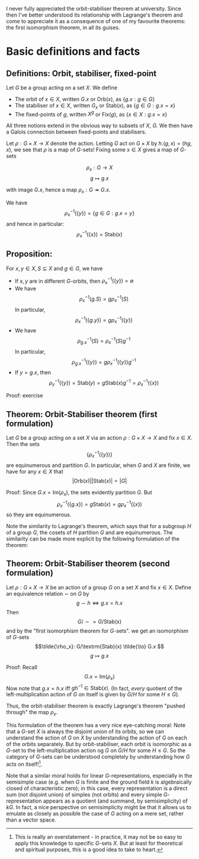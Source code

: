 I never fully appreciated the orbit-stabiliser theorem at university. Since then I've better understood its relationship with Lagrange's theorem and come to appreciate it as a consequence of one of my favourite theorems: the first isomorphism theorem, in all its guises.

# Basic definitions and facts

## Definitions: Orbit, stabiliser, fixed-point
Let $G$ be a group acting on a set $X$. We define
 - The orbit of $x \in X$, written $G.x$ or $\textrm{Orb}(x)$, as $\{g.x: g\in G\}$
 - The stabiliser of $x \in X$, written $G_x$ or $\textrm{Stab}(x)$, as $\{g \in G: g.x=x\}$
 - The fixed-points of $g$, written $X^g$ or $\textrm{Fix}(g)$, as $\{x\in X: g.x=x\}$

All three notions extend in the obvious way to subsets of $X$, $G$. We then have a Galois connection between fixed-points and stabilisers. 

Let $\rho: G\times X \to X$ denote the action. Letting $G$ act on $G\times X$ by $h.(g,x) = (hg,x)$, we see that $\rho$ is a map of $G$-sets! Fixing some $x\in X$ gives a map of $G$-sets

$$ \rho_x: G \to X $$
$$g \mapsto g.x $$

with image $G.x$, hence a map $\rho_x: G \twoheadrightarrow G.x$.

We have 
$$\rho_x^{-1}(\{y\}) = \{g\in G: g.x=y\}$$
and hence in particular:
$$\rho_x^{-1}(\{x\}) = \textrm{Stab}(x)$$

## Proposition:
For $x,y \in X, S \subseteq X$ and $g \in G$, we have 
- If $x,y$ are in different $G$-orbits, then $\rho_x^{-1}(\{y\}) = \emptyset$
- We have 
 $$\rho_x^{-1}(g.S)=g\rho_x^{-1}(S) $$ 
 In particular, 
 $$\rho_x^{-1}(\{g.y\})=g\rho_x^{-1}(\{y\})$$
- We have 
 $$\rho_{g.x}^{-1}(S)=\rho_x^{-1}(S)g^{-1} $$ 
 In particular, 
 $$\rho_{g.x}^{-1}(\{y\})=g\rho_x^{-1}(\{y\})g^{-1}$$
- If $y = g.x$, then 
 $$\rho_y^{-1}(\{y\}) = \textrm{Stab}(y) = g\textrm{Stab}(x)g^{-1} = \rho_x^{-1}(\{x\}) $$

Proof: exercise

## Theorem: Orbit-Stabiliser theorem (first formulation)
Let $G$ be a group acting on a set $X$ via an action $\rho: G\times X \to X$ and fix $x\in X$. Then the sets 
$$\{\rho_x^{-1}(\{y\})\} $$ 
are equinumerous and partition $G$.
In particular, when $G$ and $X$ are finite, we have for any $x\in X$ that 
$$|\textrm{Orb}(x)| |\textrm{Stab}(x)| =|G| $$

Proof: 
Since $G.x = \textrm{Im}(\rho_x)$, the sets evidently partition $G$. But 
$$\rho_x^{-1}(\{g.x\})=g\textrm{Stab}(x) = g\rho_x^{-1}(\{x\}) $$ 
so they are equinumerous.

Note the similarity to Lagrange's theorem, which says that for a subgroup $H$ of a group $G$, the cosets of $H$ partition $G$ and are equinumerous. The similarity can be made more explicit by the following formulation of the theorem:

## Theorem: Orbit-Stabiliser theorem (second formulation)
Let $\rho :G\times X\to X$ be an action of a group $G$ on a set $X$ and fix $x\in X$. Define an equivalence relation $\sim$ on $G$ by 
$$g\sim h \Leftrightarrow g.x = h.x $$
Then 
$$G/\sim = G/\textrm{Stab(x)} $$
 and by the "first isomorphism theorem for $G$-sets". we get an isomorphism of $G$-sets
$$\tilde{\rho_x}: G/\textrm{Stab}(x) \tilde{\to} G.x $$ 
$$g\mapsto g.x $$

Proof: Recall 
$$G.x = \textrm{Im}(\rho_x) $$
Now note that $g.x = h.x$ iff $gh^{-1}\in \textrm{Stab}(x)$. (In fact, *every* quotient of the left-multiplication action of $G$ on itself is given by $G/H$ for some $H\leq G$).

Thus, the orbit-stabiliser theorem is exactly Lagrange's theorem "pushed through" the map $\rho_x$.

This formulation of the theorem has a very nice eye-catching moral: Note that a $G$-set $X$ is always the disjoint union of its orbits, so we can understand the action of $G$ on $X$ by understanding the action of $G$ on each of the orbits separately. But by orbit-stabiliser, each orbit is isomorphic as a $G$-set to the left-multiplication action og $G$ on $G/H$ for some $H\leq G$. So the category of $G$-sets can be understood completely by understanding how $G$ acts on itself![^overstatement].

Note that a similar moral holds for linear $G$-representations, especially in the semisimple case (e.g. when $G$ is finite and the ground field $k$ is algebraically closed of characteristic zero); in this case, every representation is a direct sum (not disjoint union) of simples (not orbits) and every simple $G$-representation appears as a quotient (and summand, by semisimplicity) of $kG$. In fact, a nice perspective on semisimplicity might be that it allows us to emulate as closely as possible the case of $G$ acting on a mere set, rather than a vector space.

[^overstatement]: This is really an overstatement - in practice, it may not be so easy to apply this knowledge to specific $G$-sets $X$. But at least for theoretical and spiritual purposes, this is a good idea to take to heart.